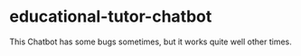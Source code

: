# educational-tutor-chatbot
 
This Chatbot has some bugs sometimes, but it works quite well other times.
